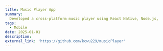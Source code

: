 ```yaml
---
title: Music Player App
summary: 
  Developed a cross-platform music player using React Native, Node.js, and MongoDB. Designed intuitive navigation for enhanced user engagement. Using github Action to set scheduler on fetching data to database
tags:
  - Mobile
date: 2025-01-01
description:
external_link: 'https://github.com/kcwu229/musicPlayer'
---
```

